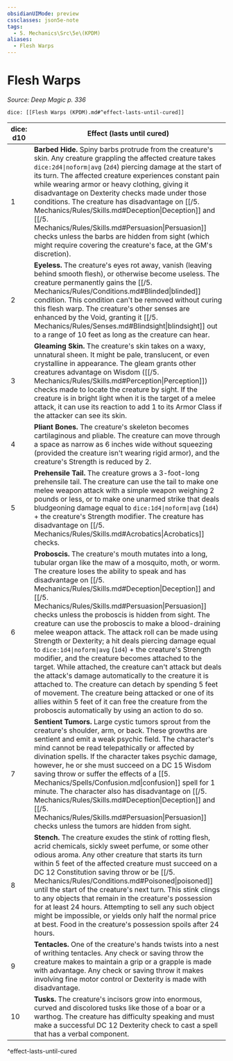 ```yaml
---
obsidianUIMode: preview
cssclasses: json5e-note
tags:
  - 5. Mechanics\Src\5e\(KPDM)
aliases:
  - Flesh Warps
---
```

# Flesh Warps
*Source: Deep Magic p. 336* 

`dice: [[Flesh Warps (KPDM).md#^effect-lasts-until-cured]]`

| dice: d10 | Effect (lasts until cured) |
|-----------|----------------------------|
| 1 | **Barbed Hide.** Spiny barbs protrude from the creature's skin. Any creature grappling the affected creature takes `dice:2d4\|noform\|avg` (`2d4`) piercing damage at the start of its turn. The affected creature experiences constant pain while wearing armor or heavy clothing, giving it disadvantage on Dexterity checks made under those conditions. The creature has disadvantage on [[/5. Mechanics/Rules/Skills.md#Deception\|Deception]] and [[/5. Mechanics/Rules/Skills.md#Persuasion\|Persuasion]] checks unless the barbs are hidden from sight (which might require covering the creature's face, at the GM's discretion). |
| 2 | **Eyeless.** The creature's eyes rot away, vanish (leaving behind smooth flesh), or otherwise become useless. The creature permanently gains the [[/5. Mechanics/Rules/Conditions.md#Blinded\|blinded]] condition. This condition can't be removed without curing this flesh warp. The creature's other senses are enhanced by the Void, granting it [[/5. Mechanics/Rules/Senses.md#Blindsight\|blindsight]] out to a range of 10 feet as long as the creature can hear. |
| 3 | **Gleaming Skin.** The creature's skin takes on a waxy, unnatural sheen. It might be pale, translucent, or even crystalline in appearance. The gleam grants other creatures advantage on Wisdom ([[/5. Mechanics/Rules/Skills.md#Perception\|Perception]]) checks made to locate the creature by sight. If the creature is in bright light when it is the target of a melee attack, it can use its reaction to add 1 to its Armor Class if the attacker can see its skin. |
| 4 | **Pliant Bones.** The creature's skeleton becomes cartilaginous and pliable. The creature can move through a space as narrow as 6 inches wide without squeezing (provided the creature isn't wearing rigid armor), and the creature's Strength is reduced by 2. |
| 5 | **Prehensile Tail.** The creature grows a 3-foot-long prehensile tail. The creature can use the tail to make one melee weapon attack with a simple weapon weighing 2 pounds or less, or to make one unarmed strike that deals bludgeoning damage equal to `dice:1d4\|noform\|avg` (`1d4`) + the creature's Strength modifier. The creature has disadvantage on [[/5. Mechanics/Rules/Skills.md#Acrobatics\|Acrobatics]] checks. |
| 6 | **Proboscis.** The creature's mouth mutates into a long, tubular organ like the maw of a mosquito, moth, or worm. The creature loses the ability to speak and has disadvantage on [[/5. Mechanics/Rules/Skills.md#Deception\|Deception]] and [[/5. Mechanics/Rules/Skills.md#Persuasion\|Persuasion]] checks unless the proboscis is hidden from sight. The creature can use the proboscis to make a blood-draining melee weapon attack. The attack roll can be made using Strength or Dexterity; a hit deals piercing damage equal to `dice:1d4\|noform\|avg` (`1d4`) + the creature's Strength modifier, and the creature becomes attached to the target. While attached, the creature can't attack but deals the attack's damage automatically to the creature it is attached to. The creature can detach by spending 5 feet of movement. The creature being attacked or one of its allies within 5 feet of it can free the creature from the proboscis automatically by using an action to do so. |
| 7 | **Sentient Tumors.** Large cystic tumors sprout from the creature's shoulder, arm, or back. These growths are sentient and emit a weak psychic field. The character's mind cannot be read telepathically or affected by divination spells. If the character takes psychic damage, however, he or she must succeed on a DC 15 Wisdom saving throw or suffer the effects of a [[5. Mechanics/Spells/Confusion.md\|confusion]] spell for 1 minute. The character also has disadvantage on [[/5. Mechanics/Rules/Skills.md#Deception\|Deception]] and [[/5. Mechanics/Rules/Skills.md#Persuasion\|Persuasion]] checks unless the tumors are hidden from sight. |
| 8 | **Stench.** The creature exudes the stink of rotting flesh, acrid chemicals, sickly sweet perfume, or some other odious aroma. Any other creature that starts its turn within 5 feet of the affected creature must succeed on a DC 12 Constitution saving throw or be [[/5. Mechanics/Rules/Conditions.md#Poisoned\|poisoned]] until the start of the creature's next turn. This stink clings to any objects that remain in the creature's possession for at least 24 hours. Attempting to sell any such object might be impossible, or yields only half the normal price at best. Food in the creature's possession spoils after 24 hours. |
| 9 | **Tentacles.** One of the creature's hands twists into a nest of writhing tentacles. Any check or saving throw the creature makes to maintain a grip or a grapple is made with advantage. Any check or saving throw it makes involving fine motor control or Dexterity is made with disadvantage. |
| 10 | **Tusks.** The creature's incisors grow into enormous, curved and discolored tusks like those of a boar or a warthog. The creature has difficulty speaking and must make a successful DC 12 Dexterity check to cast a spell that has a verbal component. |
^effect-lasts-until-cured
